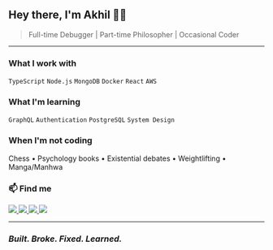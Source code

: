 ## Hey there, I'm Akhil 👨‍💻

> Full-time Debugger | Part-time Philosopher | Occasional Coder

---

### What I work with
`TypeScript` `Node.js` `MongoDB` `Docker` `React` `AWS`

### What I'm learning
`GraphQL` `Authentication` `PostgreSQL` `System Design`

### When I'm not coding
Chess • Psychology books • Existential debates • Weightlifting • Manga/Manhwa

### 📫 Find me
<p>
  <a href="mailto:10akhil.t@gmail.com">
    <img src="https://img.shields.io/badge/Email-D14836?style=for-the-badge&logo=gmail&logoColor=white" />
  </a>
  <a href="https://twitter.com/3mindedscholar">
    <img src="https://img.shields.io/badge/Twitter-1DA1F2?style=for-the-badge&logo=twitter&logoColor=white" />
  </a>
  <a href="https://leetcode.com/3MindedScholar">
    <img src="https://img.shields.io/badge/LeetCode-FFA116?style=for-the-badge&logo=leetcode&logoColor=white" />
  </a>
  <a href="https://www.linkedin.com/n/akhil-is-dev100">
    <img src="https://img.shields.io/badge/LinkedIn-0077B5?style=for-the-badge&logo=linkedin&logoColor=white" />
  </a>
</p>

---

### *Built. Broke. Fixed. Learned.*
